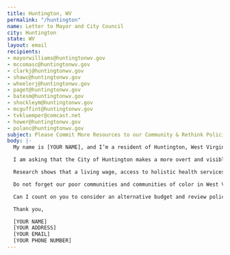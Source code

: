 ```yaml
---
title: Huntington, WV
permalink: "/huntington"
name: Letter to Mayor and City Council
city: Huntington
state: WV
layout: email
recipients:
- mayorwilliams@huntingtonwv.gov
- mccomasc@huntingtonwv.gov
- clarkj@huntingtonwv.gov
- shawc@huntingtonwv.gov
- wheelerj@huntingtonwv.gov
- paget@huntingtonwv.gov
- batesm@huntingtonwv.gov
- shockleym@huntingtonwv.gov
- mcguffint@huntingtonwv.gov
- tvkluemper@comcast.net
- hower@huntingtonwv.gov
- polanc@huntingtonwv.gov
subject: Please Commit More Resources to our Community & Rethink Policing
body: |-
  My name is [YOUR NAME], and I’m a resident of Huntington, West Virginia. I am writing about the Huntington fiscal year 2021 budget and call for you to review city policies surrounding police.

  I am asking that the City of Huntington makes a more overt and visible commitment to racial justice. I demand that the budget be amended and reviewed so that Council may find ways to redirect money away from Huntington Police Department’s overinflated budget. I urge you to pressure the City Manager’s Office and our local officials towards an ethical and equal reallocation of the city’s expenditures, away from PD, and towards sectors that facilitate the dismantling of racial and class inequality.

  Research shows that a living wage, access to holistic health services and treatment, educational opportunity, and stable housing are far more successful at reducing crime than police or prisons (Source: Popular Democracy). As such, I demand more aggressive financial support be directed to those areas. West Virginia and our city's budgets are already struggling. We need to devote more money to building community and community resources across the state.

  Do not forget our poor communities and communities of color in West Virginia who are disproportionate targets of police violence. Justice will only be served when the police are reformed, and this will not be possible until we defund them.

  Can I count on you to consider an alternative budget and review policing methods that puts a focus on social service programs?

  Thank you,

  [YOUR NAME]
  [YOUR ADDRESS]
  [YOUR EMAIL]
  [YOUR PHONE NUMBER]
---
```


